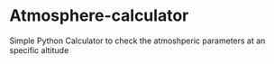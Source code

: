 # Atmosphere-calculator
Simple Python Calculator to check the atmoshperic parameters at an specific altitude
